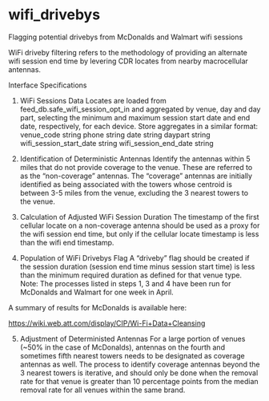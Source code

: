 # wifi_drivebys
Flagging potential drivebys from McDonalds and Walmart wifi sessions

WiFi driveby filtering refers to  the methodology of providing an alternate wifi session end time by levering CDR locates from nearby macrocellular antennas. 

Interface Specifications

1.	WiFi Sessions Data
Locates are loaded from feed_db.safe_wifi_session_opt_in and aggregated by venue, day and day part, selecting the minimum and maximum session start date and end date, respectively, for each device. Store aggregates in a similar format:
venue_code          		string
phone               		string
date                		string
daypart             		string
wifi_session_start_date  	string
wifi_session_end_date 		string

2.	Identification of Deterministic Antennas
Identify the antennas within 5 miles that do not provide coverage to the venue. These are referred to as the “non-coverage” antennas. The “coverage” antennas are initially identified as being associated with the towers whose centroid is between 3-5 miles from the venue, excluding the 3 nearest towers to the venue. 
3.	Calculation of Adjusted WiFi Session Duration
The timestamp of the first cellular locate on a non-coverage antenna should be used as a proxy for the wifi session end time, but only if the cellular locate timestamp is less than the wifi end timestamp. 
4.	Population of WiFi Drivebys Flag
A “driveby” flag should be created if the session duration (session end time minus session start time) is less than the minimum required duration as defined for that venue type.
Note: The processes listed in steps 1, 3 and 4 have been run for McDonalds and Walmart for one week in April. 

A summary of results for McDonalds is available here: 

https://wiki.web.att.com/display/CIP/Wi-Fi+Data+Cleansing 

5.	Adjustment of Deterministed Antennas
For a large portion of venues (~50% in the case of McDonalds), antennas on the fourth and sometimes fifth nearest towers needs to be designated as coverage antennas as well. The process to identify coverage antennas beyond the 3 nearest towers is iterative, and should only be done when the removal rate for that venue is greater than 10 percentage points from the median removal rate for all venues within the same brand.
